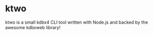 # ktwo
ktwo is a small kdbx4 CLI tool written with Node.js and backed by the awesome kdbxweb library!
